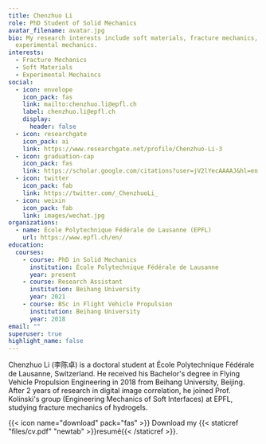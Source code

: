 ```yaml
---
title: Chenzhuo Li
role: PhD Student of Solid Mechanics
avatar_filename: avatar.jpg
bio: My research interests include soft materials, fracture mechanics, and
  experimental mechanics.
interests:
  - Fracture Mechanics
  - Soft Materials
  - Experimental Mechaincs
social:
  - icon: envelope
    icon_pack: fas
    link: mailto:chenzhuo.li@epfl.ch
    label: chenzhuo.li@epfl.ch
    display:
      header: false
  - icon: researchgate
    icon_pack: ai
    link: https://www.researchgate.net/profile/Chenzhuo-Li-3
  - icon: graduation-cap
    icon_pack: fas
    link: https://scholar.google.com/citations?user=jV2lYecAAAAJ&hl=en
  - icon: twitter
    icon_pack: fab
    link: https://twitter.com/_ChenzhuoLi_
  - icon: weixin
    icon_pack: fab
    link: images/wechat.jpg
organizations:
  - name: École Polytechnique Fédérale de Lausanne (EPFL)
    url: https://www.epfl.ch/en/
education:
  courses:
    - course: PhD in Solid Mechanics
      institution: École Polytechnique Fédérale de Lausanne
      year: present
    - course: Research Assistant
      institution: Beihang University
      year: 2021
    - course: BSc in Flight Vehicle Propulsion
      institution: Beihang University
      year: 2018
email: ""
superuser: true
highlight_name: false
---
```

Chenzhuo Li (李陈卓) is a doctoral student at École Polytechnique Fédérale de Lausanne, Switzerland. He received his Bachelor's degree in Flying Vehicle Propulsion Engineering in 2018 from Beihang University, Beijing. After 2 years of research in digital image correlation, he joined Prof. Kolinski's group (Engineering Mechanics of Soft Interfaces) at EPFL, studying fracture mechanics of hydrogels.



{{< icon name="download" pack="fas" >}} Download my {{< staticref "files/cv.pdf" "newtab" >}}resumé{{< /staticref >}}.
